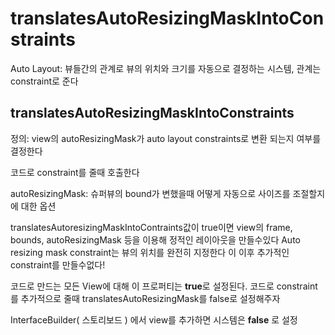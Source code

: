 translatesAutoResizingMaskIntoConstraints
===

Auto Layout: 뷰들간의 관계로 뷰의 위치와 크기를 자동으로 결정하는 시스템, 관계는 constraint로 준다

translatesAutoResizingMaskIntoConstraints
---
정의: view의 autoResizingMask가 auto layout constraints로 변환 되는지 여부를 결정한다

코드로 constraint를 줄때 호출한다

autoResizingMask: 슈퍼뷰의 bound가 변했을때 어떻게 자동으로 사이즈를 조절할지에 대한 옵션

translatesAutoresizingMaskIntoContraints값이 true이면
view의 frame, bounds, autoResizingMask 등을 이용해 정적인 레이아웃을 만들수있다
Auto resizing mask constraint는 뷰의 위치를 완전히 지정한다
이 이후 추가적인 constraint를 만들수없다!

코드로 만드는 모든 View에 대해 이 프로퍼티는 **true**로 설정된다.
코드로 constraint를 추가적으로 줄때 translatesAutoResizingMask를 false로 설정해주자

InterfaceBuilder( 스토리보드 ) 에서 view를 추가하면 시스템은  **false** 로 설정


